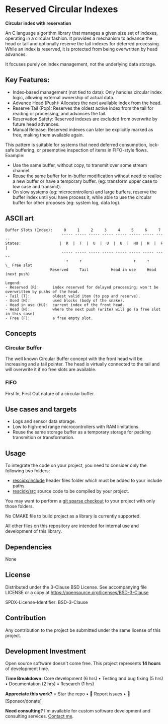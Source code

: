 # Reserved Circular Indexes

**Circular index with reservation**

An C language algorithm library that manages a given size set of indexes, operating in a circular fashion. It provides a mechanism to advance the head or tail and optionally reserve the tail indexes for deferred processing. While an index is reserved, it is protected from being overwritten by head advances.

It focuses purely on index management, not the underlying data storage.

## Key Features:
  - Index-based management (not tied to data): Only handles circular index logic, allowing external ownership of actual data.
  - Advance Head (Push): Allocates the next available index from the head.
  - Reserve Tail (Pop): Reserves the oldest active index from the tail for reading or processing, and advances the tail.
  - Reservation Safety: Reserved indexes are excluded from overwrite by future head advances.
  - Manual Release: Reserved indexes can later be explicitly marked as free, making them available again.

This pattern is suitable for systems that need deferred consumption, lock-safe buffering, or preemptive inspection of items in FIFO-style flows. Example:

  - Use the same buffer, without copy, to transmit over some stream channel.
  - Reuse the same buffer for in-buffer modification without need to realloc a new buffer or have a temporary buffer. (eg: transform upper case to low case and transmit).
  - On slow systems (eg: microcontrollers) and large buffers, reserve the buffer index until you have process it, while able to use the circular buffer for other proposes (eg: system log, data log).

## ASCII art
```
Buffer Slots (Index):     0     1     2     3     4     5     6     7
                         ----- ----- ----- ----- ----- ----- ----- -----
States:                 |  R  |  T  |  U  |  U  |  U  |  HU |  H  |  F  |
                         ----- ----- ----- ----- ----- ----- ----- -----
                           ↑     ↑                       ↑     ↑      \_ Free slot
                    Reserved     Tail          Head in use     Head (next push)

Legend:
- Reserved (R):      index reserved for delayed processing; won't be overwritten by pushs of the head.
- Tail (T):          oldest valid item (to pop and reserve).
- Used (H):          used blocks (body of the snake).
- Head in use (HU):  current index of the front head.
- Head (H):          where the next push (write) will go (a free slot in this case)
- Free (F):          a free empty slot.
```

## Concepts
### Circular Buffer
The well known Circular Buffer concept with the front head will be increasing and a tail pointer. The head is virtually connected to the tail and will overwrite it if no free slots are available.

### FIFO
First In, First Out nature of a circular buffer.

## Use cases and targets
  - Logs and sensor data storage.
  - Low to high-end range microcontrollers with RAM limitations.
  - Reuse the same storage buffer as a temporary storage for packing transmition or transformation.

## Usage
To integrate the code on your project, you need to consider only the following two folders:
  -    [rescidx/include](/rescidx/include) header files folder which must be added to your include paths.
  -    [rescidx/src](/rescidx/src) source code to be compiled by your project.

You may want to perform a [git sparse checkout](https://git-scm.com/docs/git-sparse-checkout) to your project with only those folders.

No CMAKE file to build project as a library is currently supported.

All other files on this repository are intended for internal use and development of this library.

## Dependencies
None

## License
Distributed under the 3-Clause BSD License. See accompanying file LICENSE or a copy at https://opensource.org/licenses/BSD-3-Clause

SPDX-License-Identifier: BSD-3-Clause

## Contribution
Any contribution to the project be submitted under the same license of this project.

## Development Investment

Open source software doesn't come free. This project represents **14 hours** of development time.

**Time Breakdown:** Core development (6 hrs) • Testing and bug fixing (5 hrs) • Documentation (2 hrs) • Research (1 hrs)

**Appreciate this work?** ⭐ Star the repo • 🐛 Report issues • 💝 [Sponsor/donate]

**Need consulting?** I'm available for custom software development and consulting services. [Contact me](mailto:mrluzeiro@ua.pt).
